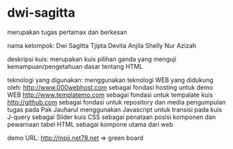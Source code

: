 dwi-sagitta
===========

merupakan tugas pertamax dan berkesan

nama kelompok:
Dwi Sagitta Tjipta
Devita Anjila
Shelly Nur Azizah

deskripsi kuis:
merupakan kuis pilihan ganda yang menguji kemampuan/pengetahuan dasar tentang HTML

teknologi yang digunakan:
menggunakan teknologi WEB yang didukung oleh:
http://www.000webhost.com sebagai fondasi hosting untuk demo WEB
http://www.templatemo.com sebagai fondasi untuk tempalate kuis
http://github.com sebagai fondasi untuk repository dan media pengumpulan tugas pada Pak Jauharul
menggunakan Javascript untuk transisi pada kuis
J-query sebagai Slider kuis
CSS sebagai penataan posisi komponen dan pewarnaan tabel
HTML sebagai kompone utama dari web

demo URL:
http://mpjj.net78.net => green board